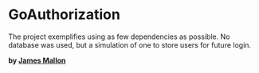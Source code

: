 # GoAuthorization

The project exemplifies using as few dependencies as possible. No database was used, but a simulation of one to store users for future login.


**by [James Mallon]**

[James Mallon]: <https://www.linkedin.com/in/thiago-mallon/>
